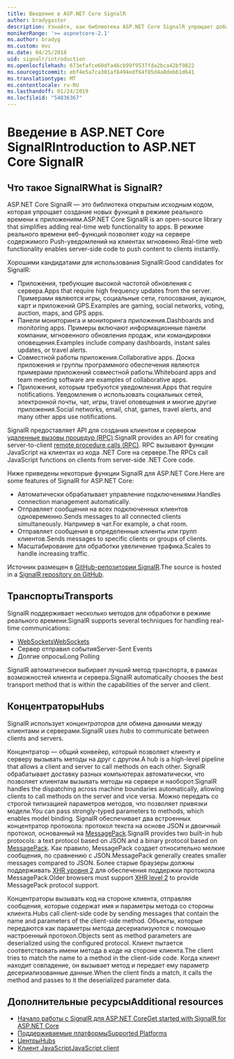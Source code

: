 ```yaml
---
title: Введение в ASP.NET Core SignalR
author: bradygaster
description: Узнайте, как библиотека ASP.NET Core SignalR упрощает добавление функциональности в режиме реального времени к приложениям.
monikerRange: '>= aspnetcore-2.1'
ms.author: bradyg
ms.custom: mvc
ms.date: 04/25/2018
uid: signalr/introduction
ms.openlocfilehash: 673efafce60dfa46cb99f9537fda2bca42bf9822
ms.sourcegitcommit: ebf4e5a7ca301af8494edf64f85d4a8deb61d641
ms.translationtype: MT
ms.contentlocale: ru-RU
ms.lasthandoff: 01/24/2019
ms.locfileid: "54836367"
---
```

# <a name="introduction-to-aspnet-core-signalr"></a><span data-ttu-id="385df-103">Введение в ASP.NET Core SignalR</span><span class="sxs-lookup"><span data-stu-id="385df-103">Introduction to ASP.NET Core SignalR</span></span>

## <a name="what-is-signalr"></a><span data-ttu-id="385df-104">Что такое SignalR</span><span class="sxs-lookup"><span data-stu-id="385df-104">What is SignalR?</span></span>

<span data-ttu-id="385df-105">ASP.NET Core SignalR — это библиотека открытым исходным кодом, которая упрощает создание новых функций в режиме реального времени к приложениям.</span><span class="sxs-lookup"><span data-stu-id="385df-105">ASP.NET Core SignalR is an open-source library that simplifies adding real-time web functionality to apps.</span></span> <span data-ttu-id="385df-106">В режиме реального времени веб-функций позволяет коду на сервере содержимого Push-уведомлений на клиентах мгновенно.</span><span class="sxs-lookup"><span data-stu-id="385df-106">Real-time web functionality enables server-side code to push content to clients instantly.</span></span>

<span data-ttu-id="385df-107">Хорошими кандидатами для использования SignalR:</span><span class="sxs-lookup"><span data-stu-id="385df-107">Good candidates for SignalR:</span></span>

* <span data-ttu-id="385df-108">Приложения, требующие высокой частотой обновления с сервера.</span><span class="sxs-lookup"><span data-stu-id="385df-108">Apps that require high frequency updates from the server.</span></span> <span data-ttu-id="385df-109">Примерами являются игры, социальные сети, голосования, аукцион, карт и приложений GPS.</span><span class="sxs-lookup"><span data-stu-id="385df-109">Examples are gaming, social networks, voting, auction, maps, and GPS apps.</span></span>
* <span data-ttu-id="385df-110">Панели мониторинга и мониторинга приложения.</span><span class="sxs-lookup"><span data-stu-id="385df-110">Dashboards and monitoring apps.</span></span> <span data-ttu-id="385df-111">Примеры включают информационные панели компании, мгновенного обновления продаж, или командировки оповещения.</span><span class="sxs-lookup"><span data-stu-id="385df-111">Examples include company dashboards, instant sales updates, or travel alerts.</span></span>
* <span data-ttu-id="385df-112">Совместной работы приложения.</span><span class="sxs-lookup"><span data-stu-id="385df-112">Collaborative apps.</span></span> <span data-ttu-id="385df-113">Доска приложения и группы программного обеспечения являются примерами приложений совместной работы.</span><span class="sxs-lookup"><span data-stu-id="385df-113">Whiteboard apps and team meeting software are examples of collaborative apps.</span></span>
* <span data-ttu-id="385df-114">Приложения, которым требуются уведомления.</span><span class="sxs-lookup"><span data-stu-id="385df-114">Apps that require notifications.</span></span> <span data-ttu-id="385df-115">Уведомления о использовать социальных сетей, электронной почты, чат, игры, travel оповещения и многие другие приложения.</span><span class="sxs-lookup"><span data-stu-id="385df-115">Social networks, email, chat, games, travel alerts, and many other apps use notifications.</span></span>

<span data-ttu-id="385df-116">SignalR предоставляет API для создания клиентом и сервером [удаленные вызовы процедур (RPC)](https://wikipedia.org/wiki/Remote_procedure_call).</span><span class="sxs-lookup"><span data-stu-id="385df-116">SignalR provides an API for creating server-to-client [remote procedure calls (RPC)](https://wikipedia.org/wiki/Remote_procedure_call).</span></span> <span data-ttu-id="385df-117">RPC вызывают функции JavaScript на клиентах из кода .NET Core на сервере.</span><span class="sxs-lookup"><span data-stu-id="385df-117">The RPCs call JavaScript functions on clients from server-side .NET Core code.</span></span>

<span data-ttu-id="385df-118">Ниже приведены некоторые функции SignalR для ASP.NET Core.</span><span class="sxs-lookup"><span data-stu-id="385df-118">Here are some features of SignalR for ASP.NET Core:</span></span>

* <span data-ttu-id="385df-119">Автоматически обрабатывает управление подключениями.</span><span class="sxs-lookup"><span data-stu-id="385df-119">Handles connection management automatically.</span></span>
* <span data-ttu-id="385df-120">Отправляет сообщения на всех подключенных клиентов одновременно.</span><span class="sxs-lookup"><span data-stu-id="385df-120">Sends messages to all connected clients simultaneously.</span></span> <span data-ttu-id="385df-121">Например в чат.</span><span class="sxs-lookup"><span data-stu-id="385df-121">For example, a chat room.</span></span>
* <span data-ttu-id="385df-122">Отправляет сообщения в определенные клиенты или групп клиентов.</span><span class="sxs-lookup"><span data-stu-id="385df-122">Sends messages to specific clients or groups of clients.</span></span>
* <span data-ttu-id="385df-123">Масштабирование для обработки увеличение трафика.</span><span class="sxs-lookup"><span data-stu-id="385df-123">Scales to handle increasing traffic.</span></span>

<span data-ttu-id="385df-124">Источник размещен в [GitHub-репозитории SignalR](https://github.com/aspnet/AspNetCore/tree/master/src/SignalR).</span><span class="sxs-lookup"><span data-stu-id="385df-124">The source is hosted in a [SignalR repository on GitHub](https://github.com/aspnet/AspNetCore/tree/master/src/SignalR).</span></span>

## <a name="transports"></a><span data-ttu-id="385df-125">Транспорты</span><span class="sxs-lookup"><span data-stu-id="385df-125">Transports</span></span>

<span data-ttu-id="385df-126">SignalR поддерживает несколько методов для обработки в режиме реального времени:</span><span class="sxs-lookup"><span data-stu-id="385df-126">SignalR supports several techniques for handling real-time communications:</span></span>

* [<span data-ttu-id="385df-127">WebSockets</span><span class="sxs-lookup"><span data-stu-id="385df-127">WebSockets</span></span>](https://tools.ietf.org/html/rfc7118)
* <span data-ttu-id="385df-128">Сервер отправил события</span><span class="sxs-lookup"><span data-stu-id="385df-128">Server-Sent Events</span></span>
* <span data-ttu-id="385df-129">Долгие опросы</span><span class="sxs-lookup"><span data-stu-id="385df-129">Long Polling</span></span>

<span data-ttu-id="385df-130">SignalR автоматически выбирает лучший метод транспорта, в рамках возможностей клиента и сервера.</span><span class="sxs-lookup"><span data-stu-id="385df-130">SignalR automatically chooses the best transport method that is within the capabilities of the server and client.</span></span>

## <a name="hubs"></a><span data-ttu-id="385df-131">Концентраторы</span><span class="sxs-lookup"><span data-stu-id="385df-131">Hubs</span></span>

<span data-ttu-id="385df-132">SignalR использует *концентраторов* для обмена данными между клиентами и серверами.</span><span class="sxs-lookup"><span data-stu-id="385df-132">SignalR uses *hubs* to communicate between clients and servers.</span></span>

<span data-ttu-id="385df-133">Концентратор — общий конвейер, который позволяет клиенту и серверу вызывать методы на друг с другом.</span><span class="sxs-lookup"><span data-stu-id="385df-133">A hub is a high-level pipeline that allows a client and server to call methods on each other.</span></span> <span data-ttu-id="385df-134">SignalR обрабатывает доставку разных компьютерах автоматически, что позволяет клиентам вызывать методы на сервере и наоборот.</span><span class="sxs-lookup"><span data-stu-id="385df-134">SignalR handles the dispatching across machine boundaries automatically, allowing clients to call methods on the server and vice versa.</span></span> <span data-ttu-id="385df-135">Можно передать со строгой типизацией параметров методов, что позволяет привязки модели.</span><span class="sxs-lookup"><span data-stu-id="385df-135">You can pass strongly-typed parameters to methods, which enables model binding.</span></span> <span data-ttu-id="385df-136">SignalR обеспечивает два встроенных концентратор протокола: протокол текста на основе JSON и двоичный протокол, основанный на [MessagePack](https://msgpack.org/).</span><span class="sxs-lookup"><span data-stu-id="385df-136">SignalR provides two built-in hub protocols: a text protocol based on JSON and a binary protocol based on [MessagePack](https://msgpack.org/).</span></span>  <span data-ttu-id="385df-137">Как правило, MessagePack создает относительно мелкие сообщения, по сравнению с JSON.</span><span class="sxs-lookup"><span data-stu-id="385df-137">MessagePack generally creates smaller messages compared to JSON.</span></span> <span data-ttu-id="385df-138">Более старые браузеры должны поддерживать [XHR уровня 2](https://caniuse.com/#feat=xhr2) для обеспечения поддержки протокола MessagePack.</span><span class="sxs-lookup"><span data-stu-id="385df-138">Older browsers must support [XHR level 2](https://caniuse.com/#feat=xhr2) to provide MessagePack protocol support.</span></span>

<span data-ttu-id="385df-139">Концентраторы вызывать код на стороне клиента, отправляя сообщения, которые содержат имя и параметры метода со стороны клиента.</span><span class="sxs-lookup"><span data-stu-id="385df-139">Hubs call client-side code by sending messages that contain the name and parameters of the client-side method.</span></span> <span data-ttu-id="385df-140">Объекты, которые передаются как параметры метода десериализуются с помощью настроенный протокол.</span><span class="sxs-lookup"><span data-stu-id="385df-140">Objects sent as method parameters are deserialized using the configured protocol.</span></span> <span data-ttu-id="385df-141">Клиент пытается соответствовать имени метода в коде на стороне клиента.</span><span class="sxs-lookup"><span data-stu-id="385df-141">The client tries to match the name to a method in the client-side code.</span></span> <span data-ttu-id="385df-142">Когда клиент находит совпадение, он вызывает метод и передает ему параметр десериализованные данные.</span><span class="sxs-lookup"><span data-stu-id="385df-142">When the client finds a match, it calls the method and passes to it the deserialized parameter data.</span></span>

## <a name="additional-resources"></a><span data-ttu-id="385df-143">Дополнительные ресурсы</span><span class="sxs-lookup"><span data-stu-id="385df-143">Additional resources</span></span>

* [<span data-ttu-id="385df-144">Начало работы с SignalR для ASP.NET Core</span><span class="sxs-lookup"><span data-stu-id="385df-144">Get started with SignalR for ASP.NET Core</span></span>](xref:tutorials/signalr)
* [<span data-ttu-id="385df-145">Поддерживаемые платформы</span><span class="sxs-lookup"><span data-stu-id="385df-145">Supported Platforms</span></span>](xref:signalr/supported-platforms)
* [<span data-ttu-id="385df-146">Центры</span><span class="sxs-lookup"><span data-stu-id="385df-146">Hubs</span></span>](xref:signalr/hubs)
* [<span data-ttu-id="385df-147">Клиент JavaScript</span><span class="sxs-lookup"><span data-stu-id="385df-147">JavaScript client</span></span>](xref:signalr/javascript-client)
